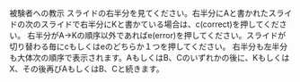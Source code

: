 被験者への教示
  スライドの右半分を見てください。右半分にAと書かれたスライドの次のスライドで右半分にKと書かている場合は、c(correct)を押してください。
  右半分がA→Kの順序以外であればe(error)を押してください。スライドが切り替わる毎にcもしくはeのどちらか１つを押してください。
  右半分も左半分も大体次の順序で表示されます。AもしくはB、Cのいずれかの後に、KもしくはX、その後再びAもしくはB、Cと続きます。
